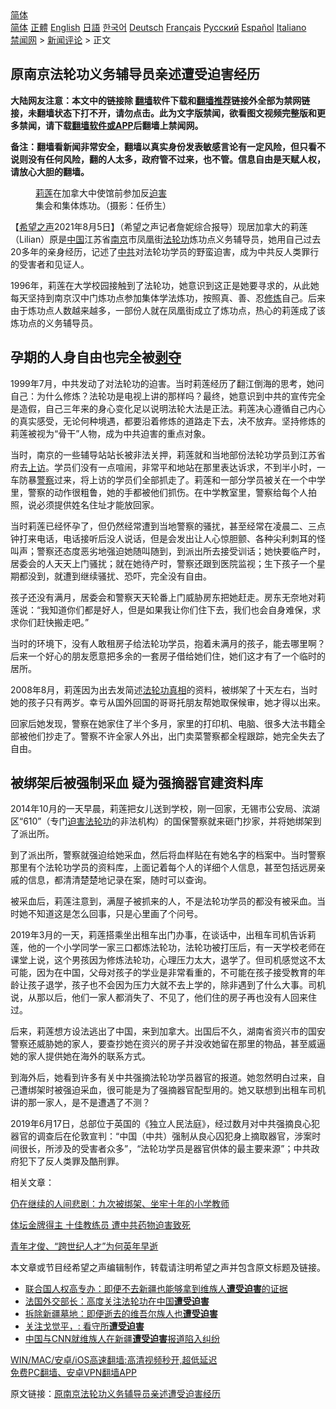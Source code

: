  <!-- 面包屑导航 --> <div class="breadcrumb"><!-- GTranslate: https://gtranslate.io/ -->  <div class="switcher notranslate">  <div class="selected">  <a href="#" onclick="return false;"> 简体</a>  </div>  <div class="option">  <a href="https://www.bannedbook.org" onclick="doGTranslate('zh-CN|zh-CN');jQuery('div.switcher div.selected a').html(jQuery(this).html());return false;" title="简体中文" class="nturl selected"> 简体</a>  <a href="https://www.bannedbook.org/zh-tw/" onclick="doGTranslate('zh-CN|zh-TW');jQuery('div.switcher div.selected a').html(jQuery(this).html());return false;" title="繁體中文" class="nturl"> 正體</a>  <a href="https://www.bannedbook.org/en/" onclick="doGTranslate('zh-CN|en');jQuery('div.switcher div.selected a').html(jQuery(this).html());return false;" title="English" class="nturl"> English</a>  <a href="https://www.bannedbook.org/ja/" onclick="doGTranslate('zh-CN|ja');jQuery('div.switcher div.selected a').html(jQuery(this).html());return false;" title="日本語" class="nturl"> 日語</a>  <a href="https://www.bannedbook.org/ko/" onclick="doGTranslate('zh-CN|ko');jQuery('div.switcher div.selected a').html(jQuery(this).html());return false;" title="한국어" class="nturl"> 한국어</a>  <a href="https://www.bannedbook.org/de/" onclick="doGTranslate('zh-CN|de');jQuery('div.switcher div.selected a').html(jQuery(this).html());return false;" title="Deutsch" class="nturl"> Deutsch</a>  <a href="https://www.bannedbook.org/fr/" onclick="doGTranslate('zh-CN|fr');jQuery('div.switcher div.selected a').html(jQuery(this).html());return false;" title="Français" class="nturl"> Français</a>  <a href="https://www.bannedbook.org/ru/" onclick="doGTranslate('zh-CN|ru');jQuery('div.switcher div.selected a').html(jQuery(this).html());return false;" title="Русский" class="nturl"> Русский</a>  <a href="https://www.bannedbook.org/es/" onclick="doGTranslate('zh-CN|es');jQuery('div.switcher div.selected a').html(jQuery(this).html());return false;" title="Español" class="nturl"> Español</a>  <a href="https://www.bannedbook.org/it/" onclick="doGTranslate('zh-CN|it');jQuery('div.switcher div.selected a').html(jQuery(this).html());return false;" title="Italiano" class="nturl"> Italiano</a>  </div>  </div>      <div class='breadcrumb-sub'><!-- Breadcrumb NavXT 6.3.0 --> <a href="https://www.bannedbook.org/" class="home">禁闻网</a> &gt; <a href="https://www.bannedbook.org/bnews/comments/" class="category">新闻评论</a> &gt; 正文</div></div><h2>原南京法轮功义务辅导员亲述遭受迫害经历</h2> <p class="notice"><b>大陆网友注意：本文中的链接除 <a href="https://github.com/bannedbook/fanqiang" >翻墙</a>软件下载和<a href="https://github.com/killgcd/justmysocks/blob/master/README.md">翻墙推荐</a>链接外全部为禁网链接，未翻墙状态下打不开，请勿点击。此为文字版禁闻，欲看图文视频完整版和更多禁闻，请下载<a href="https://github.com/bannedbook/fanqiang">翻墙软件或APP</a>后翻墙上禁闻网。</p><p>备注：翻墙看新闻非常安全，翻墙以真实身份发表敏感言论有一定风险，但只看不说则没有任何风险，翻的人太多，政府管不过来，也不管。信息自由是天赋人权，请放心大胆的翻墙。</b></p>  <div class="entry"> <figure><figcaption><a href="https://www.bannedbook.org/bnews/tag/%E8%8E%89%E8%8E%B2/" class="st_tag internal_tag" rel="tag" title="标签 莉莲 下的日志">莉莲</a>在加拿大中使馆前参加反<a href="https://www.bannedbook.org/bnews/tag/%e8%bf%ab%e5%ae%b3/" class="st_tag internal_tag" rel="tag" title="标签 迫害 下的日志">迫害</a>集会和集体炼功。（摄影：任侨生）</figcaption></figure> <p>【<span class='wp_keywordlink_affiliate'><a href="https://www.soundofhope.org" title="希望之声" target="_blank">希望之声</a></span>2021年8月5日】（希望之声记者詹妮综合报导）现居加拿大的莉莲（Lilian）原是<span class='wp_keywordlink_affiliate'><a href="https://www.bannedbook.org/" title="中国" target="_blank">中国</a></span>江苏省<a href="https://www.bannedbook.org/bnews/tag/%e5%8d%97%e4%ba%ac/" class="st_tag internal_tag" rel="tag" title="标签 南京 下的日志">南京</a>市凤凰街<a href="https://www.bannedbook.org/bnews/tag/%e6%b3%95%e8%bd%ae%e5%8a%9f/" class="st_tag internal_tag" rel="tag" title="标签 法轮功 下的日志">法轮功</a>炼功点义务辅导员，她用自己过去20多年的亲身经历，记述了<a href="https://www.bannedbook.org/bnews/tag/%e4%b8%ad%e5%85%b1/" class="st_tag internal_tag" rel="tag" title="标签 中共 下的日志">中共</a>对法轮功学员的野蛮迫害，成为中共反人类罪行的受害者和见证人。</p> <p>1996年，莉莲在大学校园接触到了法轮功，她意识到这正是她要寻求的，从此她每天坚持到南京汉中门炼功点参加集体学法炼功，按照真、善、忍<span class='wp_keywordlink'><a href="https://www.qi-gong.me/" title="气功修炼网" target="_blank">修炼</a></span>自己。后来由于炼功点人数越来越多，一部份人就在凤凰街成立了炼功点，热心的莉莲成了该炼功点的义务辅导员。</p> <h2>孕期的人身自由也完全被<span class='wp_keywordlink'><a href="https://www.bannedbook.org/forum2/topic21.html" title="《剥夺》 黄建民 著" target="_blank">剥夺</a></span></h2> <p>1999年7月，中共发动了对法轮功的迫害。当时莉莲经历了翻江倒海的思考，她问自己：为什么修炼？法轮功是电视上讲的那样吗？最终，她意识到中共的宣传完全是造假，自己三年来的身心变化足以说明法轮大法是正法。莉莲决心遵循自己内心的真实感受，无论何种境遇，都要沿着修炼的道路走下去，决不放弃。坚持修炼的莉莲被视为“骨干”人物，成为中共迫害的重点对象。</p> <p>当时，南京的一些辅导站站长被非法关押，莉莲就和当地部份法轮功学员到江苏省府去<span class='wp_keywordlink_affiliate'><a href="https://www.bannedbook.org/bnews/weiquan/" title="上访" target="_blank">上访</a></span>。学员们没有一点喧闹，非常平和地站在那里表达诉求，不到半小时，一车防暴<a href="https://www.bannedbook.org/bnews/tag/%e8%ad%a6%e5%af%9f/" class="st_tag internal_tag" rel="tag" title="标签 警察 下的日志">警察</a>过来，将上访的学员们全部抓走了。莉莲和一部分学员被关在一个中学里，警察的动作很粗鲁，她的手都被他们抓伤。在中学教室里，警察给每个人拍照，说必须提供姓名住址才能放回家。 </p> <p>当时莉莲已经怀孕了，但仍然经常遭到当地警察的骚扰，甚至经常在凌晨二、三点钟打来电话，电话接听后没人说话，但是会发出让人心惊胆颤、各种尖利刺耳的怪叫声；警察还态度恶劣地强迫她随叫随到，到派出所去接受训话；她快要临产时，居委会的人天天上门骚扰；就在她待产时，警察还跟到医院监视；生下孩子一个星期都没到，就遭到继续骚扰、恐吓，完全没有自由。</p>  <p>孩子还没有满月，居委会和警察天天轮番上门威胁房东把她赶走。房东无奈地对莉莲说：“我知道你们都是好人，但是如果我让你们住下去，我们也会自身难保，求求你们赶快搬走吧。”</p> <p>当时的环境下，没有人敢租房子给法轮功学员，抱着未满月的孩子，能去哪里啊？后来一个好心的朋友愿意把多余的一套房子借给她们住，她们这才有了一个临时的居所。</p> <p>2008年8月，莉莲因为出去发简述<a href="https://www.bannedbook.org/bnews/tag/%e6%b3%95%e8%bd%ae%e5%8a%9f%e7%9c%9f%e7%9b%b8/" class="st_tag internal_tag" rel="tag" title="标签 法轮功真相 下的日志">法轮功真相</a>的资料，被绑架了十天左右，当时她的孩子只有两岁。幸亏从国外回国的哥哥托朋友帮她取保候审，她才得以出来。</p> <p>回家后她发现，警察在她家住了半个多月，家里的打印机、电脑、很多大法书籍全部被他们抄走了。警察不许全家人外出，出门卖菜警察都全程跟踪，她完全失去了自由。</p> <h2>被绑架后被强制采血 疑为强摘器官建资料库</h2> <p>2014年10月的一天早晨，莉莲把女儿送到学校，刚一回家，无锡市公安局、滨湖区“610”（专门<span class='wp_keywordlink'><a href="https://www.bannedbook.org/forum11/topic278.html" title="评江泽民与中共相互利用迫害法轮功" target="_blank">迫害法轮功</a></span>的非法机构）的国保警察就来砸门抄家，并将她绑架到了派出所。</p>  <p>到了派出所，警察就强迫给她采血，然后将血样贴在有她名字的档案中。当时警察那里有个法轮功学员的资料库，上面记着每个人的详细个人信息，甚至包括远房亲戚的信息，都清清楚楚地记录在案，随时可以查询。</p> <p>被采血后，莉莲注意到，满屋子被抓来的人，不是法轮功学员的都没有被采血。当时她不知道这是怎么回事，只是心里画了个问号。</p> <p>2019年3月的一天，莉莲搭乘坐出租车出门办事，在谈话中，出租车司机告诉莉莲，他的一个小学同学一家三口都炼法轮功，法轮功被打压后，有一天学校老师在课堂上说，这个男孩因为修炼法轮功，心理压力太大，退学了。但司机感觉这不太可能，因为在中国，父母对孩子的学业是非常看重的，不可能在孩子接受教育的年龄让孩子退学，孩子也不会因为压力大就不去上学的，除非遇到了什么大事。司机说，从那以后，他们一家人都消失了、不见了，他们住的房子再也没有人回来住过。</p> <p>后来，莉莲想方设法逃出了中国，来到加拿大。出国后不久，湖南省资兴市的国安警察还威胁她的家人，要查抄她在资兴的房子并没收她留在那里的物品，甚至威逼她的家人提供她在海外的联系方式。</p> <p>到海外后，她看到许多有关中共强摘法轮功学员器官的报道。她忽然明白过来，自己遭绑架时被强迫采血，很可能是为了强摘器官配型用的。她又联想到出租车司机讲的那一家人，是不是遭遇了不测？</p>  <p>2019年6月17日，总部位于英国的《独立人民法庭》，经过数月对中共强摘良心犯器官的调查后在伦敦宣判：“中国（中共）强制从良心囚犯身上摘取器官，涉案时间很长，所涉及的受害者众多”，“法轮功学员是器官供体的最主要来源”；中共政府犯下了反人类罪及酷刑罪。</p> <p>相关文章：</p> <p><a href="https://www.soundofhope.org/post/531110">仍在继续的人间悲剧：九次被绑架、坐牢十年的小学教师</a></p> <p><a href="https://www.soundofhope.org/post/530495">体坛金牌得主 十佳教练员 遭中共药物迫害致死</a></p> <p><a href="https://www.soundofhope.org/post/529256">青年才俊、“跨世纪人才”为何英年早逝</a></p>  <p>本文章或节目经希望之声编辑制作，转载请注明希望之声并包含原文标题及链接。 </p> <ul class='op-related-articles' title='相关阅读'> <li><a href='https://www.bannedbook.org/bnews/headline/20210625/1574397.html' target='_blank'>联合国人权高专办：即便不去新疆也能够拿到维族人<b>遭受迫害</b>的证据</a></li> <li><a href='https://www.bannedbook.org/bnews/renquan/flg/20210119/1470387.html' target='_blank'>法国外交部长：高度关注法轮功在中国<b>遭受迫害</b></a></li> <li><a href='https://www.bannedbook.org/bnews/headline/20200119/1261447.html' target='_blank'>拆除新疆墓地：即便逝去的维吾尔族人也<b>遭受迫害</b></a></li> <li><a href='https://www.bannedbook.org/bnews/baitai/20190828/1181767.html' target='_blank'>关注戈觉平，: 看守所<b>遭受迫害</b></a></li> <li><a href='https://www.bannedbook.org/bnews/headline/20190122/1068475.html' target='_blank'>中国与CNN就维族人在新疆<b>遭受迫害</b>报道陷入纠纷</a></li> </ul> <p class="texttj"> <a href="https://github.com/bannedbook/fanqiang/wiki/V2ray%E6%9C%BA%E5%9C%BA" target="_blank">WIN/MAC/安卓/iOS高速翻墙:高清视频秒开,超低延迟</a><br/> <a href="https://github.com/bannedbook/fanqiang/wiki/%E7%A6%81%E9%97%BB%E7%BD%91%E5%AE%89%E5%8D%93%E7%BF%BB%E5%A2%99%E6%96%B0%E9%97%BBAPP" target="_blank">免费PC翻墙、安卓VPN翻墙APP</a></p><p>原文链接：<a class="src_link"  href="https://www.soundofhope.org/post/532715" target="_blank">原南京法轮功义务辅导员亲述遭受迫害经历</a></p><a name='sharetosocial'></a>  <div style="margin-bottom:5px;padding-bottom:5px;clear:both"> <div id="archive-pix-1" class="banner-ads"> <!-- AuctionX Display platform tag START --> <div id="26318x728x90x621x_ADSLOT2" clicktrack="%%CLICK_URL_ESC%%"></div> <!-- AuctionX Display platform tag END --> </div> <div id="archive-pix-2" class="banner-ads"> <!-- AuctionX Display platform tag START --> <div id="26315x300x250x621x_ADSLOT2" clicktrack="%%CLICK_URL_ESC%%"></div> <!-- AuctionX Display platform tag END --> </div> </div>  <div id="archive-pix-1" class="banner-ads"> <!-- AuctionX Display platform tag START --> <div id="26318x728x90x621x_ADSLOT3" clicktrack="%%CLICK_URL_ESC%%"></div> <!-- AuctionX Display platform tag END --> </div> </div><!--END ENTRY--> 
